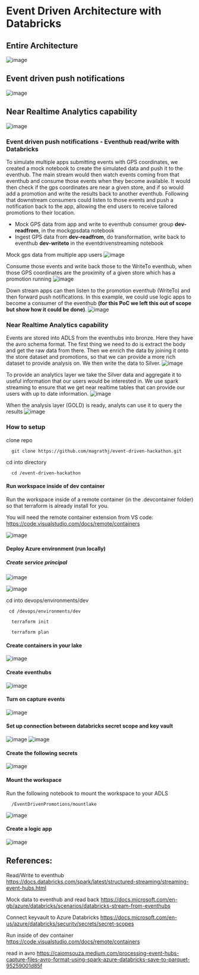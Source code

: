 
# Event Driven Architecture with Databricks

## Entire Architecture
![image](https://user-images.githubusercontent.com/26692441/143684953-b1ee22e8-290d-4724-905e-c270835dd825.png)

## Event driven push notifications
![image](https://user-images.githubusercontent.com/26692441/143734815-9bfe09c8-308e-4f3f-a522-b2ee4c7647c8.png)

## Near Realtime Analytics capability
![image](https://user-images.githubusercontent.com/26692441/143735051-5423caa6-b835-4ed0-8a5c-269a4050b7d3.png)


### Event driven push notifications - Eventhub read/write with Databricks

To simulate multiple apps submitting events with GPS coordinates, we created a mock notebook to create the simulated data and push it to the eventhub. The main stream would then watch events coming from that eventhub and consume those events when they become available. It would then check if the gps coordinates are near a given store, and if so would add a promotion and write the results back to another eventhub. Following that downstream consumers could listen to those events and push a notification back to the app, allowing the end users to receive tailored promotions to their location. 

* Mock GPS data from app and write to eventhub consumer group **dev-readfrom**, in the mockgpsdata notebook
* Ingest GPS data from **dev-readfrom**, do transformation, write back to eventhub **dev-writeto** in the eventdrivenstreaming notebook

Mock gps data from multiple app users
![image](https://user-images.githubusercontent.com/26692441/143744711-c7454ccf-2b1e-4fb4-a80d-11add06c66e0.png)

Consume those events and write back those to the WriteTo eventhub, when those GPS coordinates are the proximity of a given store which has a promotion running
![image](https://user-images.githubusercontent.com/26692441/143741607-57a181c3-13f2-4959-8021-5c430de5f698.png)

Down stream apps can then listen to the promotion eventhub (WriteTo) and then forward push notifications. In this example, we could use logic apps to become a consumer of the eventhub **(for this PoC we left this out of scope but show how it could be done)**.
![image](https://user-images.githubusercontent.com/26692441/143750047-d3625f4b-db7a-4336-b20f-3e40989dac3d.png)


### Near Realtime Analytics capability

Events are stored into ADLS from the eventhubs into bronze. Here they have the avro schema format. The first thing we need to do is extract the body and get the raw data from there. Then we enrich the data by joining it onto the store dataset and promotions, so that we can provide a more rich dataset to provide analysis on. We then write the data to Silver. 
![image](https://user-images.githubusercontent.com/26692441/143751382-2f7ef225-089d-4975-9823-91833e61eb6f.png)


To provide an analytics layer we take the Silver data and aggregate it to useful information that our users would be interested in. We use spark streaming to ensure that we get near realtime tables that can provide our users with up to date information. 
![image](https://user-images.githubusercontent.com/26692441/143751179-d75aa3d1-09d1-4fb5-bd8a-86f9d18c5656.png)

When the analysis layer (GOLD) is ready, analyts can use it to query the results
![image](https://user-images.githubusercontent.com/26692441/143756781-1904d30c-8591-4540-a453-bfb757515f23.png)


### How to setup

clone repo
``` 
  git clone https://github.com/magrathj/event-driven-hackathon.git
```

cd into directory
``` 
  cd /event-driven-hackathon
```

#### Run workspace inside of dev container

Run the workspace inside of a remote container (in the .devcontainer folder) so that terraform is already install for you. 

You will need the remote container extension from VS code: https://code.visualstudio.com/docs/remote/containers

![image](https://user-images.githubusercontent.com/26692441/143688846-c243ddc7-96ac-427b-926d-94e7b0cfd278.png)


#### Deploy Azure environment (run locally)

##### Create service principal 

![image](https://user-images.githubusercontent.com/26692441/143719428-c87c19b6-85a3-4d9b-9889-2105fb90f9e1.png)

![image](https://user-images.githubusercontent.com/26692441/143719517-9daa9710-50c7-4037-b83a-f34ac414b26d.png)


cd into devops/environments/dev

```
 cd /devops/environments/dev
```

```
  terraform init
```

```
  terraform plan
```

#### Create containers in your lake 
![image](https://user-images.githubusercontent.com/26692441/143689302-2bf222f9-1571-4e37-9f4f-22277806f05b.png)


#### Create eventhubs
![image](https://user-images.githubusercontent.com/26692441/143689332-41819d3f-65f5-4bf1-8b41-099b09b3c672.png)

#### Turn on capture events
![image](https://user-images.githubusercontent.com/26692441/143689371-565e4965-b174-4b5c-836e-56e8441f0e6b.png)



#### Set up connection between databricks secret scope and key vault
![image](https://user-images.githubusercontent.com/26692441/143688624-d0a6a756-df6a-4ba7-a8be-a9f6fdfd7ec6.png)
![image](https://user-images.githubusercontent.com/26692441/143688635-8b722a56-d982-4c79-9851-e31a0939afdb.png)

#### Create the following secrets
![image](https://user-images.githubusercontent.com/26692441/143689542-66a60cb3-2583-4452-8363-f5b499773bb6.png)

#### Mount the workspace 

Run the following notebook to mount the workspace to your ADLS 
```
  /EventDrivenPromotions/mountlake
```

![image](https://user-images.githubusercontent.com/26692441/143689635-b3436407-e521-4602-b9f0-ba9f80cff5b4.png)


#### Create a logic app

![image](https://user-images.githubusercontent.com/26692441/143720320-8802cc2f-251a-4e2d-8cdc-4d7c7b6e175c.png)


## References:

Read/Write to eventhub 
https://docs.databricks.com/spark/latest/structured-streaming/streaming-event-hubs.html

Mock data to eventhub and read back
https://docs.microsoft.com/en-gb/azure/databricks/scenarios/databricks-stream-from-eventhubs

Connect keyvault to Azure Databricks
https://docs.microsoft.com/en-us/azure/databricks/security/secrets/secret-scopes

Run inside of dev container
https://code.visualstudio.com/docs/remote/containers

read in avro 
https://caiomsouza.medium.com/processing-event-hubs-capture-files-avro-format-using-spark-azure-databricks-save-to-parquet-95259001d85f
